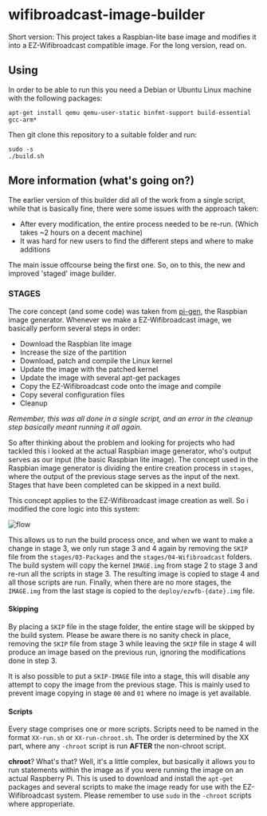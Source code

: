 # wifibroadcast-image-builder
Short version: This project takes a Raspbian-lite base image and modifies it into a EZ-Wifibroadcast compatible image.
For the long version, read on.

## Using
In order to be able to run this you need a Debian or Ubuntu Linux machine with the following packages:

```
apt-get install qemu qemu-user-static binfmt-support build-essential gcc-arm*
```

Then git clone this repository to a suitable folder and run:

```
sudo -s
./build.sh
```

## More information (what's going on?)
The earlier version of this builder did all of the work from a single script, while that is basically fine, there were some issues with the approach taken:

- After every modification, the entire process needed to be re-run. (Which takes ~2 hours on a decent machine)
- It was hard for new users to find the different steps and where to make additions

The main issue offcourse being the first one.
So, on to this, the new and improved 'staged' image builder.

### STAGES
The core concept (and some code) was taken from [pi-gen](https://github.com/RPi-Distro/pi-gen), the Raspbian image generator.
Whenever we make a EZ-Wifibroadcast image, we basically perform several steps in order:

- Download the Raspbian lite image
- Increase the size of the partition
- Download, patch and compile the Linux kernel
- Update the image with the patched kernel
- Update the image with several apt-get packages
- Copy the EZ-Wifibroadcast code onto the image and compile
- Copy several configuration files
- Cleanup

*Remember, this was all done in a single script, and an error in the cleanup step basically meant running it all again.*

So after thinking about the problem and looking for projects who had tackled this i looked at the actual Raspbian image generator, who's output serves as our input (the basic Raspbian lite image). The concept used in the Raspbian image generator is dividing the entire creation process in `stages`, where the output of the previous stage serves as the input of the next. Stages that have been completed can be skipped in a next build.

This concept applies to the EZ-Wifibroadcast image creation as well. So i modified the core logic into this system:

![flow](https://github.com/RespawnDespair/wifibroadcast-image-builder/raw/staged/Builder%20flow.png "Flow")

This allows us to run the build process once, and when we want to make a change in stage 3, we only run stage 3 and 4 again by removing the `SKIP` file from the `stages/03-Packages` and the `stages/04-Wifibroadcast` folders. The build system will copy the kernel `IMAGE.img` from stage 2 to stage 3 and re-run all the scripts in stage 3. The resulting image is copied to stage 4 and all those scripts are run. Finally, when there are no more stages, the `IMAGE.img` from the last stage is copied to the `deploy/ezwfb-{date}.img` file.

#### Skipping
By placing a `SKIP` file in the stage folder, the entire stage will be skipped by the build system. Please be aware there is no sanity check in place, removing the `SKIP` file from stage 3 while leaving the `SKIP` file in stage 4 will produce an image based on the previous run, ignoring the modifications done in step 3.

It is also possible to put a `SKIP-IMAGE` file into a stage, this will disable any attempt to copy the image from the previous stage. This is mainly used to prevent image copying in stage `00` and `01` where no image is yet available.

#### Scripts
Every stage comprises one or more scripts. Scripts need to be named in the format `XX-run.sh` or `XX-run-chroot.sh`. The order is determined by the XX part, where any `-chroot` script is run **AFTER** the non-chroot script.

**chroot**? What's that? Well, it's a little complex, but basically it allows you to run statements within the image as if you were running the image on an actual Raspberry Pi. This is used to download and install the `apt-get` packages and several scripts to make the image ready for use with the EZ-Wifibroadcast system. Please remember to use `sudo` in the `-chroot` scripts where approperiate.



